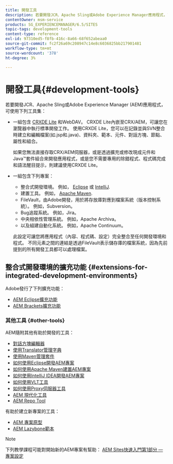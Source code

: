 ```yaml
---
title: 開發工具
description: 若要開發JCR、Apache Sling或Adobe Experience Manager應用程式，可使用數個工具集。
contentOwner: msm-service
products: SG_EXPERIENCEMANAGER/6.5/SITES
topic-tags: development-tools
content-type: reference
exl-id: 97310ed5-f8fb-416c-8a66-68f652abeaa0
source-git-commit: fc2f26a69c208947c14e8c6036825bb217901481
workflow-type: tm+mt
source-wordcount: '378'
ht-degree: 3%

---
```


# 開發工具{#development-tools}

若要開發JCR、Apache Sling或Adobe Experience Manager (AEM)應用程式，可使用下列工具集：

* 一組包含 [CRXDE Lite](/help/sites-developing/developing-with-crxde-lite.md) 和WebDAV。 CRXDE Lite內嵌至CRX/AEM，可讓您在瀏覽器中執行標準開發工作。 使用CRXDE Lite，您可以在記錄並與SVN整合時建立和編輯檔案(如.jsp和.java)、資料夾、範本、元件、對話方塊、節點、屬性和組合。

  如果您無法直接存取CRX/AEM伺服器，或是透過擴充或修改現成元件和Java™套件組合來開發應用程式，或是您不需要專用的除錯程式、程式碼完成和語法醒目提示，則建議使用CRXDE Lite。

* 一組包含下列專案：
   * 整合式開發環境。 例如， [Eclipse](/help/sites-developing/howto-projects-eclipse.md) 或 [IntelliJ](/help/sites-developing/ht-intellij.md).
   * 建置工具。 例如， [Apache Maven](/help/sites-developing/ht-projects-maven.md).
   * FileVault，由Adobe開發，用於將存放庫對應到檔案系統（版本控制系統）。 例如，Subversion。
   * Bug追蹤系統。 例如，Jira。
   * 中央相依性管理系統。 例如，Apache Archiva。
   * 以及組建自動化系統。 例如，Apache Continuum。

  此設定可讓您將應用程式（內容、程式碼、設定）完全整合至任何開發環境和程式。 不同元素之間的連結是透過FileVault表示儲存庫的檔案系統，因為先前提到的所有開發工具都可以處理檔案。

## 整合式開發環境的擴充功能 {#extensions-for-integrated-development-environments}

Adobe發行了下列擴充功能：

* [AEM Eclipse擴充功能](/help/sites-developing/aem-eclipse.md)
* [AEM Brackets擴充功能](/help/sites-developing/aem-brackets.md)

### 其他工具 {#other-tools}

AEM隨附其他有助於開發的工具：

* [對話方塊編輯器](/help/sites-developing/dialog-editor.md)
* [使用Translator管理字典](/help/sites-developing/i18n-translator.md)
* [使用Maven管理套件](/help/sites-developing/vlt-mavenplugin.md)
* [如何使用Eclipse開發AEM專案](/help/sites-developing/howto-projects-eclipse.md)
* [如何使用Apache Maven建置AEM專案](/help/sites-developing/ht-projects-maven.md)
* [如何使用IntelliJ IDEA開發AEM專案](/help/sites-developing/ht-intellij.md)
* [如何使用VLT工具](/help/sites-developing/ht-vlttool.md)
* [如何使用Proxy伺服器工具](/help/sites-developing/ht-proxy-server.md)
* [AEM 現代化工具](/help/sites-developing/modernization-tools.md)
* [AEM Repo Tool](/help/sites-developing/aem-repo-tool.md)

有助於建立新專案的工具：

* [AEM 專案原型](https://github.com/adobe/aem-project-archetype)
* [AEM Lazybone範本](https://github.com/Adobe-Consulting-Services/lazybones-aem-templates)

>[!NOTE]
>
>下列教學課程可能對開始新的AEM專案有幫助：
>[AEM Sites快速入門第1部分 — 專案設定](https://helpx.adobe.com/experience-manager/kt/sites/using/getting-started-wknd-tutorial-develop/part1.html)
